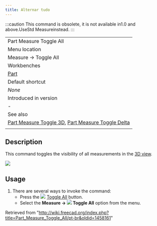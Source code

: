 ```yaml
---
title: Alternar tudo
---
```

:::caution
This command is obsolete, it is not available in1.0 and above.UseStd Measureinstead.
:::

|  |
| --- |
| Part Measure Toggle All |
| Menu location |
| Measure → Toggle All |
| Workbenches |
| [Part](/Part_Workbench "Part Workbench") |
| Default shortcut |
| *None* |
| Introduced in version |
| - |
| See also |
| [Part Measure Toggle 3D](/Part_Measure_Toggle_3D "Part Measure Toggle 3D"), [Part Measure Toggle Delta](/Part_Measure_Toggle_Delta "Part Measure Toggle Delta") |
|  |

## Description

This command toggles the visibility of all measurements in the [3D view](/3D_view "3D view").

![](/images/MeasureLinear3DandDelta1.PNG)

## Usage

1. There are several ways to invoke the command:
   * Press the ![](/images/Part_Measure_Toggle_All.svg) [Toggle All](/Part_Measure_Toggle_All "Part Measure Toggle All") button.
   * Select the **Measure → ![](/images/Part_Measure_Toggle_All.svg) Toggle All** option from the menu.

Retrieved from "<http://wiki.freecad.org/index.php?title=Part_Measure_Toggle_All/pt-br&oldid=1458161>"